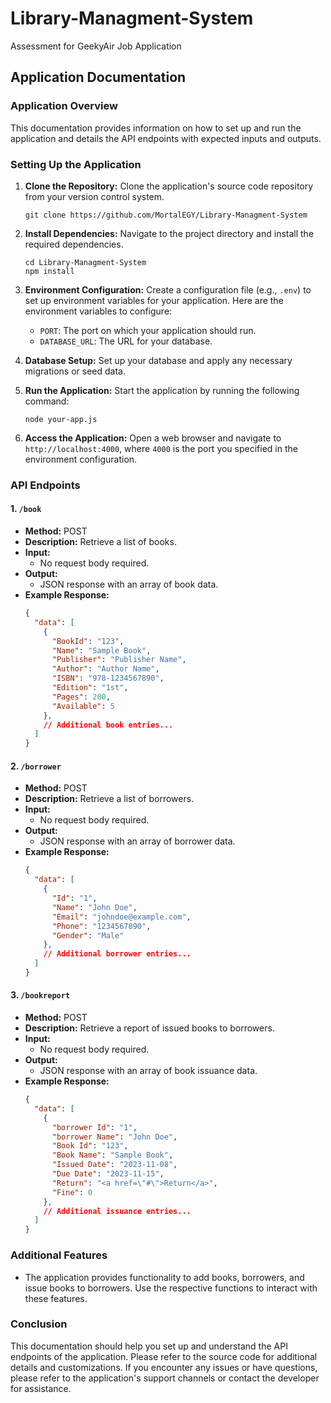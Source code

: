 # Library-Managment-System
Assessment for GeekyAir Job Application

## Application Documentation

### Application Overview

This documentation provides information on how to set up and run the application and details the API endpoints with expected inputs and outputs.

### Setting Up the Application

1. **Clone the Repository:**
   Clone the application's source code repository from your version control system.

   ```shell
   git clone https://github.com/MortalEGY/Library-Managment-System
   ```

2. **Install Dependencies:**
   Navigate to the project directory and install the required dependencies.

   ```shell
   cd Library-Managment-System
   npm install
   ```

3. **Environment Configuration:**
   Create a configuration file (e.g., `.env`) to set up environment variables for your application. Here are the environment variables to configure:

   - `PORT`: The port on which your application should run.
   - `DATABASE_URL`: The URL for your database.

4. **Database Setup:**
   Set up your database and apply any necessary migrations or seed data.

5. **Run the Application:**
   Start the application by running the following command:

   ```shell
   node your-app.js
   ```

6. **Access the Application:**
   Open a web browser and navigate to `http://localhost:4000`, where `4000` is the port you specified in the environment configuration.

### API Endpoints

#### 1. `/book`

- **Method:** POST
- **Description:** Retrieve a list of books.
- **Input:**
  - No request body required.
- **Output:**
  - JSON response with an array of book data.
- **Example Response:**
  ```json
  {
    "data": [
      {
        "BookId": "123",
        "Name": "Sample Book",
        "Publisher": "Publisher Name",
        "Author": "Author Name",
        "ISBN": "978-1234567890",
        "Edition": "1st",
        "Pages": 200,
        "Available": 5
      },
      // Additional book entries...
    ]
  }
  ```

#### 2. `/borrower`

- **Method:** POST
- **Description:** Retrieve a list of borrowers.
- **Input:**
  - No request body required.
- **Output:**
  - JSON response with an array of borrower data.
- **Example Response:**
  ```json
  {
    "data": [
      {
        "Id": "1",
        "Name": "John Doe",
        "Email": "johndoe@example.com",
        "Phone": "1234567890",
        "Gender": "Male"
      },
      // Additional borrower entries...
    ]
  }
  ```

#### 3. `/bookreport`

- **Method:** POST
- **Description:** Retrieve a report of issued books to borrowers.
- **Input:**
  - No request body required.
- **Output:**
  - JSON response with an array of book issuance data.
- **Example Response:**
  ```json
  {
    "data": [
      {
        "borrower Id": "1",
        "borrower Name": "John Doe",
        "Book Id": "123",
        "Book Name": "Sample Book",
        "Issued Date": "2023-11-08",
        "Due Date": "2023-11-15",
        "Return": "<a href=\"#\">Return</a>",
        "Fine": 0
      },
      // Additional issuance entries...
    ]
  }
  ```

### Additional Features

- The application provides functionality to add books, borrowers, and issue books to borrowers. Use the respective functions to interact with these features.

### Conclusion

This documentation should help you set up and understand the API endpoints of the application. Please refer to the source code for additional details and customizations. If you encounter any issues or have questions, please refer to the application's support channels or contact the developer for assistance.
